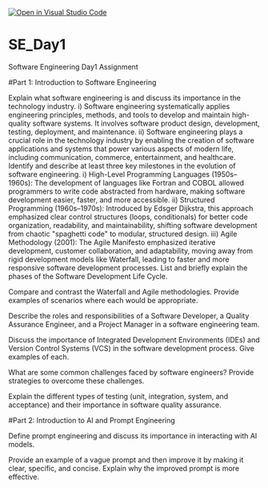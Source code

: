 [![Open in Visual Studio Code](https://classroom.github.com/assets/open-in-vscode-2e0aaae1b6195c2367325f4f02e2d04e9abb55f0b24a779b69b11b9e10269abc.svg)](https://classroom.github.com/online_ide?assignment_repo_id=16089314&assignment_repo_type=AssignmentRepo)
# SE_Day1
Software Engineering Day1 Assignment

#Part 1: Introduction to Software Engineering

Explain what software engineering is and discuss its importance in the technology industry.
  i) Software engineering systematically applies engineering principles, methods, and tools to develop and maintain high-quality software systems. It involves software product design, development, testing, deployment, and maintenance.
  ii) Software engineering plays a crucial role in the technology industry by enabling the creation of software applications and systems that power various aspects of modern life, including communication, commerce, entertainment, and healthcare. 
Identify and describe at least three key milestones in the evolution of software engineering.
  i) High-Level Programming Languages (1950s–1960s): The development of languages like Fortran and COBOL allowed programmers to write code abstracted from hardware, making software development easier, faster, and more accessible.
  ii) Structured Programming (1960s–1970s): Introduced by Edsger Dijkstra, this approach emphasized clear control structures (loops, conditionals) for better code organization, readability, and maintainability, shifting software development from chaotic "spaghetti code" to modular, structured design.
  iii) Agile Methodology (2001): The Agile Manifesto emphasized iterative development, customer collaboration, and adaptability, moving away from rigid development models like Waterfall, leading to faster and more responsive software development processes.
List and briefly explain the phases of the Software Development Life Cycle.


Compare and contrast the Waterfall and Agile methodologies. Provide examples of scenarios where each would be appropriate.


Describe the roles and responsibilities of a Software Developer, a Quality Assurance Engineer, and a Project Manager in a software engineering team.


Discuss the importance of Integrated Development Environments (IDEs) and Version Control Systems (VCS) in the software development process. Give examples of each.


What are some common challenges faced by software engineers? Provide strategies to overcome these challenges.


Explain the different types of testing (unit, integration, system, and acceptance) and their importance in software quality assurance.


#Part 2: Introduction to AI and Prompt Engineering


Define prompt engineering and discuss its importance in interacting with AI models.


Provide an example of a vague prompt and then improve it by making it clear, specific, and concise. Explain why the improved prompt is more effective.
